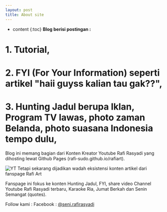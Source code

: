 ```yaml
---
layout: post
title: About site
---
```


* content
{:toc}
**Blog berisi postingan :**

# 1. Tutorial,

# 2. FYI (For Your Information) seperti artikel "haii guyss kalian tau gak??",

# 3. Hunting Jadul berupa Iklan, Program TV lawas, photo zaman Belanda, photo suasana Indonesia tempo dulu,

Blog ini memang bagian dari Konten Kreator Youtube Rafi Rasyadi yang dihosting lewat Github Pages (rafi-sudo.github.io/rafiart).

![YT](https://github.com/user-attachments/assets/eb5da907-a26a-4a02-99aa-27f28ddff6f0)
Tetapi sekarang dijadikan wadah eksistensi konten artikel dari fanspage Rafi Art


Fanspage ini fokus ke konten Hunting Jadul, FYI, share video Channel Youtube Rafi Rasyadi terbaru, Karaoke Ria, Jumat Berkah dan Senin Semangat (quotes).

Follow kami :
Facebook : [@seni.rafirasyadi](https://facebook.com/seni.rafirasyadi)

